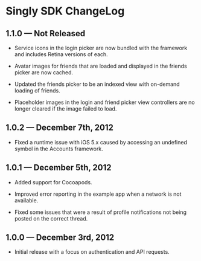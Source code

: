 
# Singly SDK ChangeLog

## 1.1.0 — Not Released

* Service icons in the login picker are now bundled with the framework and
  includes Retina versions of each.

* Avatar images for friends that are loaded and displayed in the friends picker
  are now cached.

* Updated the friends picker to be an indexed view with on-demand loading of
  friends.

* Placeholder images in the login and friend picker view controllers are no
  longer cleared if the image failed to load.

## 1.0.2 — December 7th, 2012

* Fixed a runtime issue with iOS 5.x caused by accessing an undefined symbol in
  the Accounts framework.

## 1.0.1 — December 5th, 2012

* Added support for Cocoapods.

* Improved error reporting in the example app when a network is not available.

* Fixed some issues that were a result of profile notifications not being posted
  on the correct thread.

## 1.0.0 — December 3rd, 2012

* Initial release with a focus on authentication and API requests.
